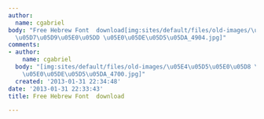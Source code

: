 ```yaml
---
author:
  name: cgabriel
body: "Free Hebrew Font  download[img:sites/default/files/old-images/\u05E4\u05D5\u05E0\u05D8
  \u05D7\u05D9\u05E0\u05DD \u05E0\u05DE\u05D5\u05DA_4904.jpg]"
comments:
- author:
    name: cgabriel
  body: "[img:sites/default/files/old-images/\u05E4\u05D5\u05E0\u05D8 \u05D7\u05D9\u05E0\u05DD
    \u05E0\u05DE\u05D5\u05DA_4700.jpg]"
  created: '2013-01-31 22:34:48'
date: '2013-01-31 22:33:43'
title: Free Hebrew Font  download

---
```

